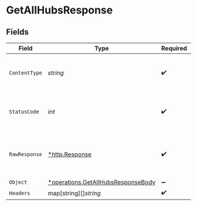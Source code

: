 # GetAllHubsResponse


## Fields

| Field                                                                                   | Type                                                                                    | Required                                                                                | Description                                                                             |
| --------------------------------------------------------------------------------------- | --------------------------------------------------------------------------------------- | --------------------------------------------------------------------------------------- | --------------------------------------------------------------------------------------- |
| `ContentType`                                                                           | *string*                                                                                | :heavy_check_mark:                                                                      | HTTP response content type for this operation                                           |
| `StatusCode`                                                                            | *int*                                                                                   | :heavy_check_mark:                                                                      | HTTP response status code for this operation                                            |
| `RawResponse`                                                                           | [*http.Response](https://pkg.go.dev/net/http#Response)                                  | :heavy_check_mark:                                                                      | Raw HTTP response; suitable for custom response parsing                                 |
| `Object`                                                                                | [*operations.GetAllHubsResponseBody](../../models/operations/getallhubsresponsebody.md) | :heavy_minus_sign:                                                                      | OK                                                                                      |
| `Headers`                                                                               | map[string][]*string*                                                                   | :heavy_check_mark:                                                                      | N/A                                                                                     |